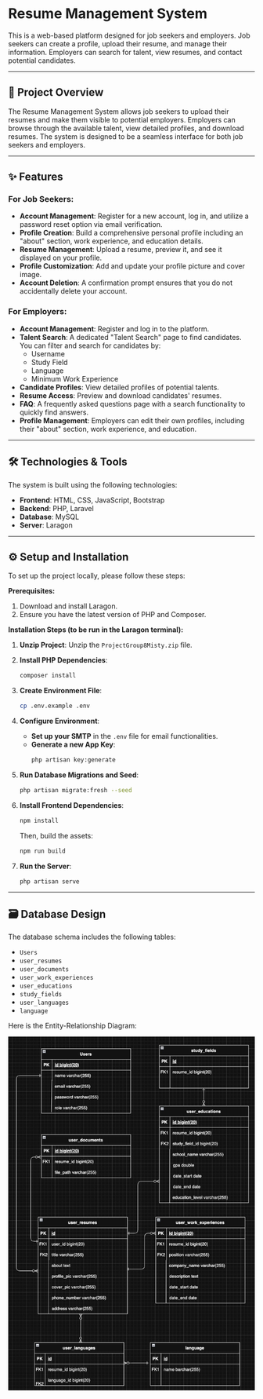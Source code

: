 # Resume Management System

This is a web-based platform designed for job seekers and employers. Job seekers can create a profile, upload their resume, and manage their information. Employers can search for talent, view resumes, and contact potential candidates.

***

## 🚀 Project Overview

The Resume Management System allows job seekers to upload their resumes and make them visible to potential employers. Employers can browse through the available talent, view detailed profiles, and download resumes. The system is designed to be a seamless interface for both job seekers and employers.

***

## ✨ Features

### For Job Seekers:
* **Account Management**: Register for a new account, log in, and utilize a password reset option via email verification.
* **Profile Creation**: Build a comprehensive personal profile including an "about" section, work experience, and education details.
* **Resume Management**: Upload a resume, preview it, and see it displayed on your profile.
* **Profile Customization**: Add and update your profile picture and cover image.
* **Account Deletion**: A confirmation prompt ensures that you do not accidentally delete your account.

### For Employers:
* **Account Management**: Register and log in to the platform.
* **Talent Search**: A dedicated "Talent Search" page to find candidates. You can filter and search for candidates by:
    * Username
    * Study Field
    * Language
    * Minimum Work Experience
* **Candidate Profiles**: View detailed profiles of potential talents.
* **Resume Access**: Preview and download candidates' resumes.
* **FAQ**: A frequently asked questions page with a search functionality to quickly find answers.
* **Profile Management**: Employers can edit their own profiles, including their "about" section, work experience, and education.

***

## 🛠️ Technologies & Tools

The system is built using the following technologies:

* **Frontend**: HTML, CSS, JavaScript, Bootstrap
* **Backend**: PHP, Laravel
* **Database**: MySQL
* **Server**: Laragon

***

## ⚙️ Setup and Installation

To set up the project locally, please follow these steps:

**Prerequisites:**
1.  Download and install Laragon.
2.  Ensure you have the latest version of PHP and Composer.

**Installation Steps (to be run in the Laragon terminal):**

1.  **Unzip Project**: Unzip the `ProjectGroup8Misty.zip` file.
2.  **Install PHP Dependencies**:
    ```bash
    composer install
    ```
   
3.  **Create Environment File**:
    ```bash
    cp .env.example .env
    ```
   
4.  **Configure Environment**:
    * **Set up your SMTP** in the `.env` file for email functionalities.
    * **Generate a new App Key**:
        ```bash
        php artisan key:generate
        ```
       
5.  **Run Database Migrations and Seed**:
    ```bash
    php artisan migrate:fresh --seed
    ```
   
6.  **Install Frontend Dependencies**:
    ```bash
    npm install
    ```
   
    Then, build the assets:
    ```bash
    npm run build
    ```
   
7.  **Run the Server**:
    ```bash
    php artisan serve
    ```

***

## 🗃️ Database Design

The database schema includes the following tables:
* `Users`
* `user_resumes`
* `user_documents`
* `user_work_experiences`
* `user_educations`
* `study_fields`
* `user_languages`
* `language`

Here is the Entity-Relationship Diagram:

<img src="public/assets/ERD_Diagram.jpg" alt="ERD Diagram" width="600"/>
